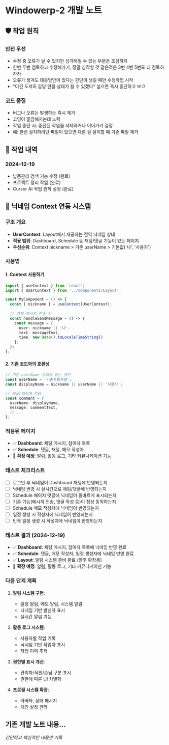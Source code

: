 # Windowerp-2 개발 노트

## 🛡️ 작업 원칙

### 안전 우선
- 수정 중 오류가 날 수 있지만 심각해질 수 있는 부분은 조심하자
- 한번 두번 검토하고 수정해가기, 정말 심각할 것 같은것은 3번 4번 5번도 더 검토하자자
- 오류가 생겨도 대응방안이 있다는 판단이 생길 때만 수정작업 시작
- "이건 도저히 감당 안될 상태가 될 수 있겠다" 싶으면 즉시 중단하고 보고

### 코드 품질
- 버그나 오류는 발생하는 즉시 제거
- 코딩이 깔끔해지는데 노력
- 작업 중단 시: 중단된 작업을 삭제하거나 이어가기 결정
- 예: 한번 설치하려던 파일이 있으면 다른 걸 설치할 때 기존 파일 제거

## 📅 작업 내역

### 2024-12-19
- 납품관리 검색 기능 수정 (완료)
- 프로젝트 정리 작업 (완료)
- Cursor AI 작업 원칙 설정 (완료)

## 🔄 닉네임 Context 연동 시스템

### 구조 개요
- **UserContext**: Layout에서 제공하는 전역 닉네임 상태
- **적용 범위**: Dashboard, Schedule 등 채팅/댓글 기능이 있는 페이지
- **우선순위**: Context nickname > 기존 userName > 기본값('나', '사용자')

### 사용법

#### 1. Context 사용하기
```typescript
import { useContext } from 'react';
import { UserContext } from '../components/Layout';

const MyComponent = () => {
  const { nickname } = useContext(UserContext);
  
  // 채팅 메시지 전송 시
  const handleSendMessage = () => {
    const message = {
      user: nickname || '나',
      text: messageText,
      time: new Date().toLocaleTimeString()
    };
  };
};
```

#### 2. 기존 코드와의 호환성
```typescript
// 기존 userName 상태가 있는 경우
const userName = '기존사용자명';
const displayName = nickname || userName || '사용자';

// 댓글/채팅에 적용
const comment = {
  userName: displayName,
  message: commentText,
  // ...
};
```

### 적용된 페이지
- ✅ **Dashboard**: 채팅 메시지, 참여자 목록
- ✅ **Schedule**: 댓글, 채팅, 메모 작성자
- 🔄 **확장 예정**: 알림, 활동 로그, 기타 커뮤니케이션 기능

### 테스트 체크리스트
- [ ] 로그인 후 닉네임이 Dashboard 채팅에 반영되는지
- [ ] 닉네임 변경 시 실시간으로 채팅/댓글에 반영되는지
- [ ] Schedule 페이지 댓글에 닉네임이 올바르게 표시되는지
- [ ] 기존 기능(메시지 전송, 댓글 작성 등)이 정상 동작하는지
- [ ] Schedule 메모 작성자에 닉네임이 반영되는지
- [ ] 일정 생성 시 작성자에 닉네임이 반영되는지
- [ ] 반복 일정 생성 시 작성자에 닉네임이 반영되는지

### 테스트 결과 (2024-12-19)
- ✅ **Dashboard**: 채팅 메시지, 참여자 목록에 닉네임 반영 완료
- ✅ **Schedule**: 댓글, 메모 작성자, 일정 생성자에 닉네임 반영 완료
- ✅ **Layout**: 알림 시스템 준비 완료 (향후 확장용)
- 🔄 **확장 예정**: 알림, 활동 로그, 기타 커뮤니케이션 기능

### 다음 단계 계획
1. **알림 시스템 구현**: 
   - 일정 알림, 메모 알림, 시스템 알림
   - 닉네임 기반 발신자 표시
   - 실시간 알림 기능

2. **활동 로그 시스템**:
   - 사용자별 작업 기록
   - 닉네임 기반 작업자 표시
   - 작업 이력 추적

3. **권한별 표시 개선**:
   - 관리자/직원/손님 구분 표시
   - 권한에 따른 UI 차별화

4. **프로필 시스템 확장**:
   - 아바타, 상태 메시지
   - 개인 설정 관리

## 기존 개발 노트 내용...

*간단하고 핵심적인 내용만 기록* 